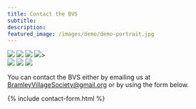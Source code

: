 ```yaml
---
title: Contact the BVS
subtitle: 
description: 
featured_image: /images/demo/demo-portrait.jpg
---
```


<div class="gallery" data-columns="4">
    <img src="{{site.url}}/images/des.png">
    <img src="{{site.url}}/images/margaret.png">
    <img src="{{site.url}}/images/richard.png">
    <img src="{{site.url}}/images/joe.png">></div> 
<div class="gallery" data-columns="4">
    <img src="{{site.url}}/images/rosemarie.png">
    <img src="{{site.url}}/images/diane 1.png">
    <img src="{{site.url}}/images/steven.png">   
</div>     

You can contact the BVS either by emailing us at [BramleyVillageSociety@gmail.org](mailto:BramleyVillageSociety@gmail.org) or by using the form below.

{% include contact-form.html %}

